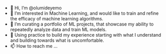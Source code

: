 - 👋 Hi, I’m @olumideyemo
- 👀 I’m interested in Machine Learning, and would like to train and refine the efficacy of machine learning algorithms.
- 🌱 I’m curating a portfolio of ML projects, that showcase my ability to repeatedly analyze data and train ML models.
- 💞️ Using practice to build my experience starting with what I understand and building towards what is uncomfortable.
- 📫 How to reach me ...

<!---
olumideyemo/olumideyemo is a ✨ special ✨ repository because its `README.md` (this file) appears on your GitHub profile.
You can click the Preview link to take a look at your changes.
--->
